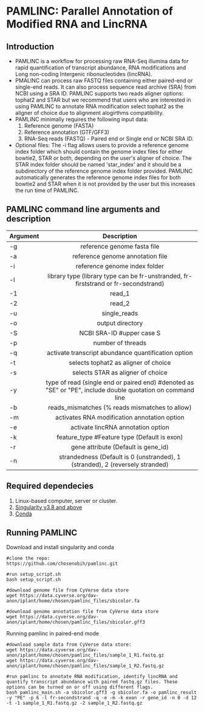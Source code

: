 # PAMLINC: Parallel Annotation of Modified RNA and LincRNA

## Introduction

* PAMLINC is a workflow for processing raw RNA-Seq illumina data for rapid quantification of transcript abundance, RNA modifications and Long non-coding Intergenic ribonucleotides (lincRNA).
* PMALINC can process raw FASTQ files containing either paired-end or single-end reads. It can also process sequence read archive (SRA) from NCBI using a SRA ID. PAMLINC supports two reads aligner options: tophat2 and STAR but we recommend that users who are interested in using PAMLINC to annotate RNA modification select tophat2 as the aligner of choice due to alignment alogirthms compatibility.
* PAMLINC minimally requires the following input data:
  1. Reference genome (FASTA)
  2. Reference annotation (GTF/GFF3)
  3. RNA-Seq reads (FASTQ) - Paired end or Single end or NCBI SRA ID.
* Optional files:
    The -i flag allows users to provide a reference genome index folder which should contain the genome index files for either bowtie2, STAR or both,           depending on the user's aligner of choice. The STAR index folder should be named 'star_index' and it should be a subdirectory of the reference genome       index folder provided. PAMLINC automatically generates the reference genome index files for both bowtie2 and STAR when it is not provided by the user       but this increases the run time of PAMLINC.


PAMLINC command line arguments and description
------------------------------------------------------------------------------------------------------------------------------
| Argument      | Description                                                                                                 |
| ------------- |:-----------------------------------------------------------------------------------------------------------:|
| -g            | reference genome fasta file                                                                                 |
| -a            | reference genome annotation file                                                                            |
| -i            | reference genome index folder                                                                               |
| -l            | library type  (library type can be fr-unstranded, fr-firststrand or fr-secondstrand)                        |
| -1            | read_1                                                                                                      |
| -2            | read_2                                                                                                      |
| -u            | single_reads                                                                                                |
| -o            | output directory                                                                                            |
| -S            | NCBI SRA-ID #upper case S                                                                                   |
| -p            | number of threads                                                                                           |
| -q            | activate transcript abundance quantification option                                                         |
| -t            | selects tophat2 as aligner of choice                                                                        |
| -s            | selects STAR as aligner of choice                                                                           |
| -y            | type of read (single end or paired end) #denoted as "SE" or "PE", include double quotation on command line  |
| -b            | reads_mismatches (% reads mismatches to allow)                                                              |
| -m            | activates RNA modification annotation option                                                                |
| -e            | activate lincRNA annotation option                                                                          |
| -k            | feature_type #Feature type (Default is exon)                                                                |
| -r            | gene attribute (Default is gene_id)                                                                         |
| -n            | strandedness (Default is 0 (unstranded), 1 (stranded), 2 (reversely stranded)                               |

Required dependecies
--------------------
1. Linux-based computer, server or cluster.
2. [Singularity v3.8 and above](https://docs.sylabs.io/guides/3.0/user-guide/quick_start.html)
3. [Conda](https://conda.io/projects/conda/en/stable/user-guide/install/download.html)

Running PAMLINC
-----------------------
Download and install singularity and conda

```
#clone the repo:  
https://github.com/chosenobih/pamlinc.git
```  
```
#run setup_script.sh
bash setup_script.sh
```
```
#download genome file from CyVerse data store
wget https://data.cyverse.org/dav-anon/iplant/home/chosen/pamlinc_files/sbicolor.fa
```
```
#download genome annotation file from CyVerse data store
wget https://data.cyverse.org/dav-anon/iplant/home/chosen/pamlinc_files/sbicolor.gff3
```

Running pamlinc in paired-end mode
```
#download sample data from CyVerse data store:
wget https://data.cyverse.org/dav-anon/iplant/home/chosen/pamlinc_files/sample_1_R1.fastq.gz
wget https://data.cyverse.org/dav-anon/iplant/home/chosen/pamlinc_files/sample_1_R2.fastq.gz
```
```
#run pamlinc to annotate RNA modification, identify lincRNA and quantify transcript abundance with paired fastq.gz files. These options can be turned on or off using different flags.
bash pamlinc_main.sh -a sbicolor.gff3 -g sbicolor.fa -o pamlinc_result -y "PE" -p 6 -l fr-secondstrand -q -e -m -k exon -r gene_id -n 0 -d 12 -t -1 sample_1_R1.fastq.gz -2 sample_1_R2.fastq.gz
```
